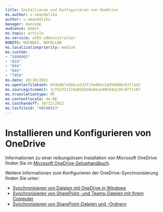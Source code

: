 ```yaml
---
title: Installieren und Konfigurieren von OneDrive
ms.author: v-smandalika
author: v-smandalika
manager: dansimp
audience: Admin
ms.topic: article
ms.service: o365-administration
ROBOTS: NOINDEX, NOFOLLOW
ms.localizationpriority: medium
ms.custom:
- "5800002"
- "819"
- "844"
- "845"
- "7959"
ms.date: 10/10/2022
ms.openlocfilehash: bfde9b7a5bbca233f15ed6ec2d456600c6377ad2
ms.sourcegitcommit: 3cfb2331f24a9283e6a0ea149534a229c87f7c07
ms.translationtype: MT
ms.contentlocale: de-DE
ms.lasthandoff: 10/12/2022
ms.locfileid: "68540413"
---
```

# <a name="install-and-configure-onedrive"></a>Installieren und Konfigurieren von OneDrive

Informationen zu einer reibungslosen Installation von Microsoft OneDrive finden Sie im [Microsoft OneDrive-Setuphandbuch](https://admin.microsoft.com/Concierge/RedirectToArticle?uri=https:%2f%2fadmin.microsoft.com%2fadminportal%2fhome%23%2fmodernonboarding%2fonedrivequickstartguide&solutionType=AlchemyInsight&title=Install%20and%20configure%20OneDrive&clientAppName=SupportCentralSearch&client-request-id=8ad89b9e-9001-429c-a839-7acc0b433dce). 

Weitere Informationen zum Konfigurieren der OneDrive-Synchronisierung finden Sie unter: 

- [Synchronisieren von Dateien mit OneDrive in Windows](https://support.microsoft.com/office/sync-files-with-onedrive-in-windows-615391c4-2bd3-4aae-a42a-858262e42a49)
- [Synchronisieren von SharePoint- und Teams-Dateien mit Ihrem Computer](https://support.microsoft.com/office/sync-sharepoint-and-teams-files-with-your-computer-6de9ede8-5b6e-4503-80b2-6190f3354a88)
- [Synchronisieren von SharePoint-Dateien und -Ordnern](https://support.microsoft.com/office/sync-sharepoint-files-and-folders-87a96948-4dd7-43e4-aca1-53f3e18bea9b)